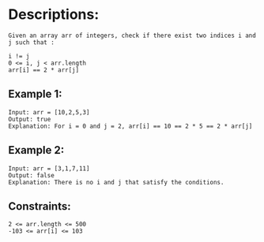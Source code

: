 # Descriptions:
```
Given an array arr of integers, check if there exist two indices i and j such that :

i != j
0 <= i, j < arr.length
arr[i] == 2 * arr[j]
```

## Example 1:
```
Input: arr = [10,2,5,3]
Output: true
Explanation: For i = 0 and j = 2, arr[i] == 10 == 2 * 5 == 2 * arr[j]
```

## Example 2:
```
Input: arr = [3,1,7,11]
Output: false
Explanation: There is no i and j that satisfy the conditions.
```

## Constraints:
```
2 <= arr.length <= 500
-103 <= arr[i] <= 103
```